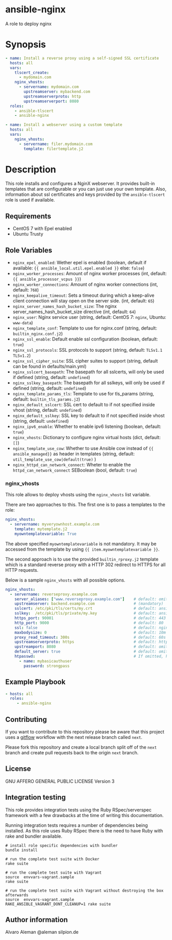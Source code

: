 # ansible-nginx

A role to deploy nginx

# Synopsis

```yaml
- name: Install a reverse proxy using a self-signed SSL certificate
  hosts: all
  vars:
    tlscert_create:
      - mydomain.com
    nginx_vhosts:
      - servername: mydomain.com
        upstreamserver: mybackend.com
        upstreamserverproto: http
        upstreamserverport: 8080
  roles:
    - ansible-tlscert
    - ansible-nginx
```

```yaml
- name: Install a webserver using a custom template
  hosts: all
  vars:
    nginx_vhosts:
      - servername: filer.mydomain.com
        template: filertemplate.j2
```

# Description

This role installs and configures a NginX webserver. It provides built-in templates that are configurable or
you can just use your own template. Also, information about ssl certificates and keys provided by the
``ansible-tlscert`` role is used if available.

## Requirements

* CentOS 7 with Epel enabled
* Ubuntu Trusty


## Role Variables

* ``nginx_epel_enabled``: Wether epel is enabled (boolean, default if available: ``{{ ansible_local.util.epel.enabled }}`` else: ``false``)
* ``nginx_worker_processes``: Amount of nginx worker processes (int, default: ``{{ ansible_processor_vcpus }}``)
* ``nginx_worker_connections``: Amount of nginx worker connections (int, default: ``768``)
* ``nginx_keepalive_timeout``: Sets a timeout during which a keep-alive client connection will stay open on the server side.  (int, default: ``65``)
* ``nginx_server_names_hash_bucket_size``: The nginx server_names_hash_bucket_size directive (int, default: ``64``)
* ``nginx_user``: Nginx service user (string, default: CentOS 7: ``nginx``, Ubuntu: ``www-data``)
* ``nginx_template_conf``: Template to use for nginx.conf (string, default: ``builtin_nginx.conf.j2``)
* ``nginx_ssl_enable``: Default enable ssl configuration (boolean, default: ``true``)
* ``nginx_ssl_protocols``: SSL protocols to support (string, default: ``TLSv1.1 TLSv1.2``)
* ``nginx_ssl_cipher_suite``: SSL cipher suites to support (string, default can be found in defaults/main.yml)
* ``nginx_sslcert_basepath``: The basepath for all sslcerts, will only be used if defined (string, default: ``undefined``)
* ``nginx_sslkey_basepath``: The basepath for all sslkeys, will only be used if defined (string, default: ``undefined``)
* ``nginx_template_params_tls``: Template to use for tls_params (string, default: ``builtin_tls_params.j2``)
* ``nginx_default_sslcert``: SSL cert to default to if not specified inside vhost (string, default: ``undefined``)
* ``nginx_default_sslkey``: SSL key to default to if not specified inside vhost (string, default: ``undefined``)
* ``nginx_ipv6_enable``: Whether to enable ipv6 listening (boolean, default: ``true``)
* ``nginx_vhosts``: Dictionary to configure nginx virtual hosts (dict, default: ``[]``)
* ``nginx_template_use_cow``: Whether to use Ansible cow instead of ``{{ ansible_managed}}`` as header in templates (string, default: ``util_template_use_cow|default(true)`` )
* ``nginx_httpd_can_network_connect``: Wheter to enable the ``httpd_can_network_connect`` SEBoolean (bool, default: ``true``)

### nginx_vhosts

This role allows to deploy vhosts using the ``nginx_vhosts`` list variable.

There are two approaches to this. The first one is to pass a templates to the role:

```yaml
nginx_vhosts:
  - servername: myveryownhost.example.com
    template: mytemplate.j2
    myowntemplatevariable: True
```

The above specified ``myowntemplatevariable`` is not mandatory. It may be accessed
from the template by using ``{{ item.myowntemplatevariable }}``.

The second approach is to use the provided ``builtin_rproxy.j2`` template which is
a standard reverse proxy with a HTTP 302 redirect to HTTPS for all HTTP requests.

Below is a sample ``nginx_vhosts`` with all possible options.

```yaml
nginx_vhosts:
  - servername: reverseproxy.example.com
    server_aliases: ["www.reverseproxy.example.com"]    # default: omitted
    upstreamserver: backend.example.com                 # (mandatory)
    sslcert: /etc/pki/tls/certs/my.crt                  # default: ansible_local['tlscert']['certs'][item['servername']]['crt']|default(nginx_default_sslcert)
    sslkey:  /etc/pki/tls/private/my.key                # default: ansible_local['tlscert']['certs'][item['servername']]['key']|default(nginx_default_sslkey)
    https_port: 90001                                   # default: 443
    http_port: 9000                                     # default: 80
    ssl: false                                          # default: nginx_ssl_enable
    maxbodysize: 0                                      # default: 10m
    proxy_read_timeout: 300s                            # default: 60s
    upstreamserverproto: https                          # default: http
    upstreamport: 8080                                  # default: omitted
    default_server: true                                # default: omitted
    htpasswd:                                           # If omitted, htpasswd wont get configured
      - name: mybasicauthuser
        password: strongpass
```

## Example Playbook

```yaml
- hosts: all
  roles:
     - ansible-nginx
```

## Contributing

If you want to contribute to this repository please be aware that this
project uses a [gitflow](http://nvie.com/posts/a-successful-git-branching-model/)
workflow with the next release branch called ``next``.

Please fork this repository and create a local branch split off of the ``next``
branch and create pull requests back to the origin ``next`` branch.

## License

GNU AFFERO GENERAL PUBLIC LICENSE Version 3

## Integration testing

This role provides integration tests using the Ruby RSpec/serverspec framework
with a few drawbacks at the time of writing this documentation.

Running integration tests requires a number of dependencies being
installed. As this role uses Ruby RSpec there is the need to have
Ruby with rake and bundler available.

    # install role specific dependencies with bundler
    bundle install

<!-- -->

    # run the complete test suite with Docker
    rake suite

<!-- -->

    # run the complete test suite with Vagrant
    source  envvars-vagrant.sample
    rake suite

    # run the complete test suite with Vagrant without destroying the box afterwards
    source  envvars-vagrant.sample
    RAKE_ANSIBLE_VAGRANT_DONT_CLEANUP=1 rake suite


## Author information

Alvaro Aleman @aleman silpion.de


<!-- vim: set nofen ts=4 sw=4 et: -->
